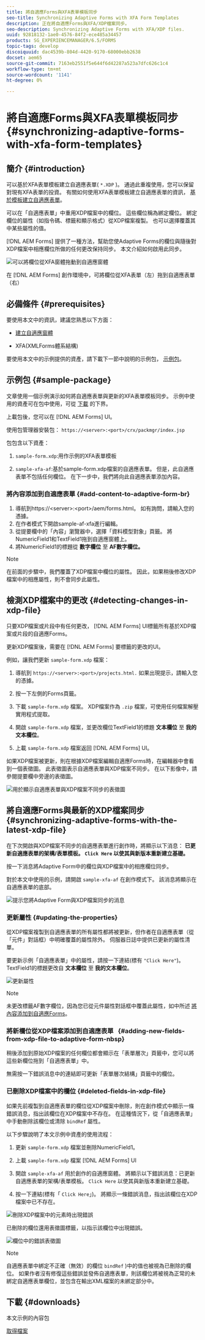 ```yaml
---
title: 將自適應Forms與XFA表單模板同步
seo-title: Synchronizing Adaptive Forms with XFA Form Templates
description: 正在將自適應Forms與XFA/XDP檔案同步。
seo-description: Synchronizing Adaptive Forms with XFA/XDP files.
uuid: 92818132-1ae0-4576-84f2-ece485a34457
products: SG_EXPERIENCEMANAGER/6.5/FORMS
topic-tags: develop
discoiquuid: dac4539b-804d-4420-9170-68000ebb2638
docset: aem65
source-git-commit: 7163eb2551f5e644f6d42287a523a7dfc626c1c4
workflow-type: tm+mt
source-wordcount: '1141'
ht-degree: 0%

---
```



# 將自適應Forms與XFA表單模板同步{#synchronizing-adaptive-forms-with-xfa-form-templates}

## 簡介 {#introduction}

可以基於XFA表單模板建立自適應表單( `*.XDP` )。 通過此重複使用，您可以保留對現有XFA表單的投資。 有關如何使用XFA表單模板建立自適應表單的資訊， [基於模板建立自適應表單](creating-adaptive-form.md)。

可以在「自適應表單」中重用XDP檔案中的欄位。 這些欄位稱為綁定欄位。 綁定欄位的屬性（如指令碼、標籤和顯示格式）從XDP檔案複製。 也可以選擇覆蓋其中某些屬性的值。

[!DNL AEM Forms] 提供了一種方法，幫助您使Adaptive Forms的欄位與隨後對XDP檔案中相應欄位所做的任何更改保持同步。 本文介紹如何啟用此同步。

![可以將欄位從XFA窗體拖動到自適應窗體](assets/drag-drop-xfa.gif.gif)

在 [!DNL AEM Forms] 創作環境中，可將欄位從XFA表單（左）拖到自適應表單（右）

## 必備條件 {#prerequisites}

要使用本文中的資訊，建議您熟悉以下方面：

* [建立自適應窗體](creating-adaptive-form.md)

* XFA(XMLForms體系結構)

要使用本文中的示例提供的資產，請下載下一節中說明的示例包， [示例包](synchronizing-adaptive-forms-xfa.md#p-sample-package-p)。

## 示例包 {#sample-package}

文章使用一個示例演示如何將自適應表單與更新的XFA表單模板同步。 示例中使用的資產可在包中使用，可從 [下載](synchronizing-adaptive-forms-xfa.md#p-downloads-p) 的下界。

上載包後，您可以在 [!DNL AEM Forms] UI。

使用包管理器安裝包： `https://<server>:<port>/crx/packmgr/index.jsp`

包包含以下資產：

1. `sample-form.xdp`:用作示例的XFA表單模板

1. `sample-xfa-af`:基於sample-form.xdp檔案的自適應表單。 但是，此自適應表單不包括任何欄位。 在下一步中，我們將向此自適應表單添加內容。

### 將內容添加到自適應表單 {#add-content-to-adaptive-form-br}

1. 導航到https://&lt;server>:&lt;port>/aem/forms.html。 如有詢問，請輸入您的憑據。
1. 在作者模式下開啟sample-af-xfa進行編輯。
1. 從提要欄中的「內容」瀏覽器中，選擇「資料模型對象」頁籤。 將NumericField1和TextField1拖到自適應窗體上。
1. 將NumericField1的標題從 **數字欄位** 至 **AF數字欄位。**

>[!NOTE]
>
>在前面的步驟中，我們覆蓋了XDP檔案中欄位的屬性。 因此，如果稍後修改XDP檔案中的相應屬性，則不會同步此屬性。

## 檢測XDP檔案中的更改 {#detecting-changes-in-xdp-file}

只要XDP檔案或片段中有任何更改， [!DNL AEM Forms] UI標籤所有基於XDP檔案或片段的自適應Forms。

更新XDP檔案後，需要在 [!DNL AEM Forms] 要標籤的更改的UI。

例如，讓我們更新 `sample-form.xdp` 檔案：

1. 導航到 `https://<server>:<port>/projects.html.` 如果出現提示，請輸入您的憑據。
1. 按一下左側的Forms頁籤。
1. 下載 `sample-form.xdp` 檔案。 XDP檔案作為 `.zip` 檔案，可使用任何檔案解壓實用程式提取。

1. 開啟 `sample-form.xdp` 檔案，並更改欄位TextField1的標題 **文本欄位** 至 **我的文本欄位**。

1. 上載 `sample-form.xdp` 檔案返回 [!DNL AEM Forms] UI。

如果XDP檔案被更新，則在根據XDP檔案編輯自適應Forms時，在編輯器中會看到一個表徵圖。 此表徵圖表示自適應表單與XDP檔案不同步。 在以下影像中，請參閱提要欄中旁邊的表徵圖。

![用於顯示自適應表單與XDP檔案不同步的表徵圖](assets/sync-af-xfa.png)

## 將自適應Forms與最新的XDP檔案同步 {#synchronizing-adaptive-forms-with-the-latest-xdp-file}

在下次開啟與XDP檔案不同步的自適應表單進行創作時，將顯示以下消息： **已更新自適應表單的架構/表單模板。 `Click Here` 以使其與新版本重新建立基礎。**

按一下消息將Adaptive Form中的欄位與XDP檔案中的相應欄位同步。

對於本文中使用的示例，請開啟 `sample-xfa-af` 在創作模式下。 該消息將顯示在自適應表單的底部。

![提示您將Adaptive Form與XDP檔案同步的消息](assets/sync-af-xfa-1.png)

### 更新屬性 {#updating-the-properties}

從XDP檔案複製到自適應表單的所有屬性都將被更新，但作者在自適應表單（從「元件」對話框）中明確覆蓋的屬性除外。 伺服器日誌中提供已更新的屬性清單。

要更新示例「自適應表單」中的屬性，請按一下連結(標有 `"Click Here"`)。 TextField1的標題更改自 **文本欄位** 至 **我的文本欄位**。

![更新屬性](assets/update-property.png)

>[!NOTE]
>
>未更改標籤AF數字欄位，因為您已從元件屬性對話框中覆蓋此屬性，如中所述 [將內容添加到自適應Forms](synchronizing-adaptive-forms-xfa.md#p-add-content-to-adaptive-form-br-p)。

### 將新欄位從XDP檔案添加到自適應表單   {#adding-new-fields-from-xdp-file-to-adaptive-form-nbsp}

稍後添加到原始XDP檔案的任何欄位都會顯示在「表單層次」頁籤中，您可以將這些新欄位拖到「自適應表單」中。

無需按一下錯誤消息中的連結即可更新「表單層次結構」頁籤中的欄位。

### 已刪除XDP檔案中的欄位 {#deleted-fields-in-xdp-file}

如果先前複製到自適應表單的欄位從XDP檔案中刪除，則在創作模式中顯示一條錯誤消息，指出該欄位在XDP檔案中不存在。 在這種情況下，從「自適應表單」中手動刪除該欄位或清除 `bindRef` 屬性。

以下步驟說明了本文示例中資產的使用流程：

1. 更新 `sample-form.xdp` 檔案並刪除NumericField1。
1. 上載 `sample-form.xdp` 檔案 [!DNL AEM Forms] UI
1. 開啟 `sample-xfa-af` 用於創作的自適應窗體。 將顯示以下錯誤消息：已更新自適應表單的架構/表單模板。 `Click Here` 以使其與新版本重新建立基礎。

1. 按一下連結(標有「 `Click Here`」)。 將顯示一條錯誤消息，指出該欄位在XDP檔案中已不存在。

![刪除XDP檔案中的元素時出現錯誤](assets/no-element-xdp.png)

已刪除的欄位還用表徵圖標籤，以指示該欄位中出現錯誤。

![欄位中的錯誤表徵圖](assets/error-field.png)

>[!NOTE]
>
>自適應表單中綁定不正確（無效）的欄位 `bindRef` )中的值也被視為已刪除的欄位。 如果作者沒有修復這些錯誤並發佈自適應表單，則該欄位將被視為正常的未綁定自適應表單欄位，並包含在輸出XML檔案的未綁定部分中。

## 下載 {#downloads}

本文示例的內容包

[取得檔案](assets/sample-xfa-af-sync-1.0.zip)
